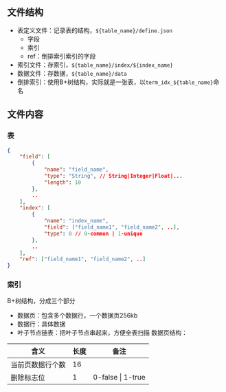 ## 文件结构
- 表定义文件：记录表的结构，`${table_name}/define.json`
	- 字段
	- 索引
	- ref：倒排索引索引的字段
- 索引文件：存索引，`${table_name}/index/${index_name}`
- 数据文件：存数据，`${table_name}/data`
- 倒排索引：使用B+树结构，实际就是一张表，以`term_idx_${table_name}`命名
## 文件内容
### 表
```json
{
	"field": [
		{
			"name": "field_name", 
			"type": "String", // String|Integer|Float|...
			"length": 10
		},
		..
	],
	"index": [
		{
			"name": "index_name",
			"field": ["field_name1", "field_name2", ..],
			"type": 0 // 0-common | 1-unique
		},
		..
	],
	"ref": ["field_name1", "field_name2", ..]
}
```
### 索引
B+树结构，分成三个部分
- 数据页：包含多个数据行，一个数据页256kb
- 数据行：具体数据
- 叶子节点链表：把叶子节点串起来，方便全表扫描
数据页结构：

| 含义       | 长度  | 备注                |
| -------- | --- | ----------------- |
| 当前页数据行个数 | 16  |                   |
| 删除标志位    | 1   | 0-false \| 1-true |

